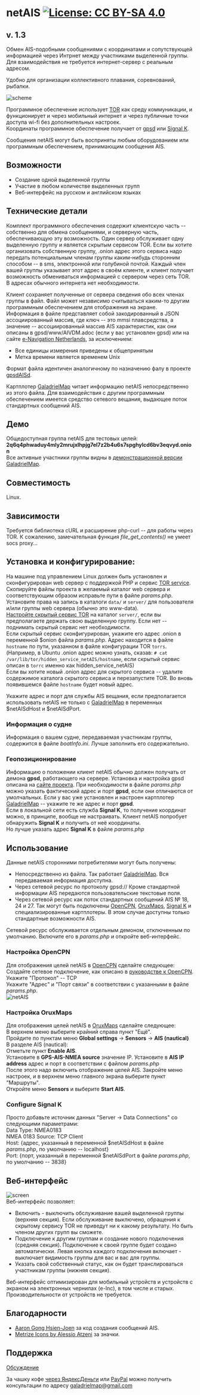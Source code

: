 # netAIS [![License: CC BY-SA 4.0](https://img.shields.io/badge/License-CC%20BY--SA%204.0-lightgrey.svg)](https://creativecommons.org/licenses/by-sa/4.0/)

## v. 1.3
Обмен AIS-подобными сообщениями с координатами и сопутствующей информацией через Интрнет между участниками выделенной группы. Для взаимодействия не требуется интернет-сервер с реальным адресом.

Удобно для организации коллективного плавания, соревнований, рыбалки.

![scheme](screenshots/art.png)   

Программное обеспечение использует [TOR](torproject.org) как среду коммуникации, и функционирует и через мобильный интернет и через публичные точки доступа wi-fi без дополнительных настроек.  
Координаты программное обеспечение получает от [gpsd](https://gpsd.io/) или [Signal K](https://signalk.org/).

Сообщения netAIS могут быть восприняты любым оборудованием или программным обеспечением, принимающим сообщения AIS.

## Возможности
* Создание одной выделенной группы
* Участие в любом количестве выделенных групп
* Веб-интерфейс на русском и английском языках

## Технические детали
Комплект программного обеспечения содержит клиентскую часть -- собственно для обмена сообщениями, и серверную часть, обеспечивающую эту возможность. Один сервер обслуживает одну выделенную группу и является скрытым сервисом TOR.  Если вы хотите организовать собственную группу, .onion адрес этого сервиса надо передать потенциальным членам группы каким-нибудь сторонним способом -- в sms, электронной или голубиной почтой. Каждый член вашей группы указывает этот адрес в своём клиенте, и клиент получает возможность обмениваться информацией с сервером через сеть TOR. В адресах обычного интернета нет необходимости.

Клиент сохраняет полученные от сервера сведения обо всех членах группы в файл. Файл может независимо считываться каким-то другим программным обеспечением для отображения на экране.  
Информация в файле представляет собой закодированный в JSON ассоциированный массив, где ключ -- это mmsi плавсредства, а значение -- ассоциированный массив AIS характеристик, как они описаны в gpsd/www/AIVDM.adoc (если у вас установлен gpsd) или на сайте [e-Navigation Netherlands](http://www.e-navigation.nl/system-messages), за исключением:  

* Все единицы измерения приведены к общепринятым
* Метка времени является временем Unix

Формат файла идентичен аналогичному по назначению фалу в проекте  [gpsdAISd](https://github.com/VladimirKalachikhin/gpsdAISd).

Картплотер [GaladrielMap](http://galadrielmap.hs-yachten.at/) читает информацию netAIS непосредственно из этого файла. Для взаимодействия с другим программным обеспечением имеется средство сетевого вещания, выдающее поток стандартных сообщений AIS.

## Демо
Общедоступная группа netAIS для тестовых целей:  
**2q6q4phwaduy4mly2mrujxlhpjg7el7z2b4u6s7spghylcd6bv3eqvyd.onion**  
Все активные участники группы видны в [демонстрационной версии](http://130.61.159.53/map/) [GaladrielMap](http://galadrielmap.hs-yachten.at/).

## Совместимость
Linux. 

## Зависимости
Требуется библиотека cURL и расширение php-curl -- для работы через TOR. К сожалению, замечательная функция _file_get_contents()_ не умеет socs proxy...

## Установка и конфигурирование:
На машине под управлением Linux должен быть установлен и сконфигурирован web сервер с поддержкой PHP и сервис [TOR service](https://2019.www.torproject.org/docs/tor-manual.html.en).  
Скопируйте файлы проекта в желаемый каталог web сервера и соответствующим образом исправьте пути в файле _params.php_.  
Установите права на запись в каталоги `data/` и `server/` для пользователя и/или группы web сервера (обычно это www-data).  
[Настройте скрытый сервис TOR](https://2019.www.torproject.org/docs/tor-onion-service.html.en) на каталог `server/`, если вы предполагаете держать свою выделенную группу. Если нет -- поднимать скрытый сервис нет необходимости.  
Если скрытый сервис сконфигурирован, укажите его адрес .onion в переменной $onion файла _params.php_.  Адрес находится в файле `hostname` по пути, указанном в файле конфигурации TOR `torrs`. (Например, в Ubuntu .onion адрес можно узнать, сказав: `# cat /var/lib/tor/hidden_service_netAIS/hostname`, если скрытый сервис описан в `torrc` именно как hidden_service_netAIS)  
Если вы хотите новый .onion адрес для скрытого сервиса -- удалите содержимое каталога скрытого сервиса и перезапустите TOR. Во вновь появившемся файле `hostname` будет новый адрес.

Укажите адрес и порт для службы AIS вещания, если предполагается использовать netAIS не только с [GaladrielMap](http://galadrielmap.hs-yachten.at/) в переменных $netAISdHost и $netAISdPort.

### Информация о судне
Информация о вашем судне, передаваемая участникам группы, содержится в файле _boatInfo.ini_. Лучше заполнить его содержательно.

### Геопозиционирование
Информацию о положении клиент netAIS обычно должен получать от демона **gpsd**, работающего на сервере. Установка и настройка gpsd описана на [сайте проекта](https://gpsd.io/). При необходимости в файле  _params.php_ можно указать фактический адрес и порт **gpsd**, если они отличаются от умолчальных. Если у вас уже установлен и настроен картплотер [GaladrielMap](http://galadrielmap.hs-yachten.at/) -- укажите те же адрес и порт **gpsd**.  
Если в локальной сети есть служба **Signal K**, то получение координат можно, в принципе, вообще не настраивать. Клиент netAIS попробует обнаружить **Signal K** и получить от неё координаты.  
Но лучше указать адрес **Signal K** в файле _params.php_

## Использование
Данные netAIS сторонними потребителями могут быть получены:

* Непосредственно из файла. Так работает [GaladrielMap](http://galadrielmap.hs-yachten.at/). Вся передаваемая информация доступна.
* Через сетевой ресурс по протоколу gpsd:// Кроме стандартной информации AIS передаются пользовательские текстовые поля.
* Через сетевой ресурс как поток стандартных сообщений AIS № 18, 24 и 27. Так могут быть подключены [OpenCPN](https://opencpn.org/), [OruxMaps](https://www.oruxmaps.com/cs/es), [Signal K](https://signalk.org/) и специализированные картплотеры. В этом случае доступны только стандартные возможности AIS.

Сетевой ресурс обслуживается отдельным демоном, отключенным по умолчанию. Включите его в _params.php_ и откройте веб-интерфейс.
 
### Настройка OpenCPN
Для отображения целей netAIS в [OpenCPN](https://opencpn.org/) сделайте следующее:  
Создайте сетевое подключение, как описано в [руководстве к OpenCPN](https://opencpn.org/wiki/dokuwiki/doku.php?id=opencpn:opencpn_user_manual:options_setting:connections#add_a_network_connection).  
Укажите "Протокол" -- TCP  
Укажите "Адрес" и "Порт связи" в соответствии с указанными в файле  _params.php_.  
![netAIS](screenshots/s13.png)<br>

### Настройка OruxMaps
Для отображения целей netAIS в [OruxMaps](https://www.oruxmaps.com/cs/es) сделайте следующее:  
В верхнем меню выберите крайний справа пункт "Ещё".  
Пройдите по пунктам меню  **Global settings** -> **Sensors** -> **AIS (nautical)**  
В разделе AIS (nautical):  
Отметьте пункт **Enable AIS**.  
Установите в **GPS-AIS-NMEA source** значение IP.
Установите в **AIS IP address** адрес и порт в соответствии с файлом _params.php_  
После этого надо включить отображение целей AIS. Закройте меню настроек, и в верхнем меню главного экрана выберите пункт "Маршруты".  
Откройте меню **Sensors** и выберите **Start AIS**.

### Configure Signal K
Просто добавьте источник данных "Server -> Data Connections" со следующими параметрами:  
Data Type: NMEA0183  
NMEA 0183 Source: TCP Client  
Host: {адрес, указанный в переменной $netAISdHost в файле _params.php_, по умолчанию -- localhost}  
Port: {порт, указанный в переменной $netAISdPort в файле _params.php_, по умолчанию -- 3838}  

## Веб-интерфейс
![screen](screenshots/s1r.png)   
Веб-интерфейс позволяет: 

* Включить - выключить обслуживание вашей выделенной группы (верхняя секция). Если обслуживание выключено, обращения к скрытому сервису TOR не приведут ни к какому результату. Но быть членом других групп вы сможете.
* Подключение к другим группам и создание нового подключения (средняя секция). Подключение к своей группе будет создано автоматически. Левая кнопка каждого подключения включает - выключает видимость группы для вас и вас для группы.
* Указать свой собственный статус, как он будет транслироваться участникам группы (нижняя секция).

Веб-интерфейс оптимизирован для мобильный устройств и устройств с экраном на электронных чернилах (e-Inc), в том числе и старых. Производительности от устройств не требуется.

## Благодарности
* [Aaron Gong Hsien-Joen](https://github.com/ais-one/phpais) за код создания сообщений AIS.
* [Metrize Icons by Alessio Atzeni](https://icon-icons.com/pack/Metrize-Icons/1130) за значки.

## Поддержка
[Обсуждение](https://github.com/VladimirKalachikhin/netAIS/discussions)

За чашку кофе [через ЯндексДеньги](https://yasobe.ru/na/galadrielmap) или [PayPal](https://paypal.me/VladimirKalachikhin?locale.x=ru_RU) можно получить консультации по адресу [galadrielmap@gmail.com](mailto:galadrielmap@gmail.com)  